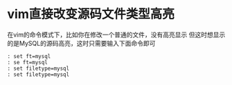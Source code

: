 # vim直接改变源码文件类型高亮

在vim的命令模式下，比如你在修改一个普通的文件，没有高亮显示
但这时想显示的是MySQL的源码高亮，这时只需要输入下面命令即可

```
: set ft=mysql
: se ft=mysql
: set filetype=mysql
: set filetype=mysql
```
